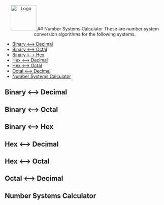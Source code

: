 <p align="center">
  <a href="https://github.com/Yousinator/Math-For-Computing">
    <img src="https://github.com/ShaanCoding/ReadME-Generator/blob/main/images/logo.png" alt="Logo" width="80" height="80">
  </a>
## Number Systems Calculator
These are number system conversion algorithms for the following systems.

* [Binary <--> Decimal](Binary-<-->-Decimal)
* [Binary <--> Octal](Binary-<-->-Octal)
* [Binary <--> Hex](Binary-<-->-Hex)
* [Hex <--> Decimal](Hex-<-->-Decimal)
* [Hex <--> Octal](Hex-<-->-Octal)
* [Octal <--> Decimal](Octal-<-->-Decimal)
* [Number Systems Calculator](Number-Systems-Calculator)

## Binary <--> Decimal

## Binary <--> Octal

## Binary <--> Hex

## Hex <--> Decimal

## Hex <--> Octal

## Octal <--> Decimal

## Number Systems Calculator
